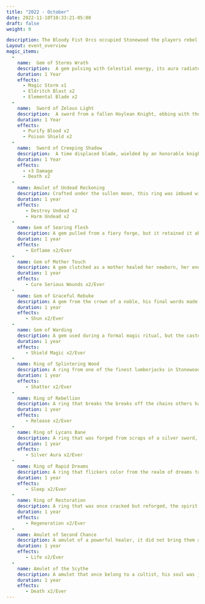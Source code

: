 ```yaml
---
title: "2022 - October"
date: 2022-11-10T10:33:21-05:00
draft: false
weight: 9

description: The Bloody Fist Orcs occupied Stonewood the players rebel.
Layout: event_overview
magic_items: 
  - 
    name:  Gem of Storms Wrath
    description:  A gem pulsing with Celestial energy, its aura radiates the 4 natural elements perfectly in balance
    duration: 1 Year
    effects: 
      - Magic Storm x1
      - Eldritch Blast x2
      - Elemental Blade x2
  - 
    name:  Sword of Zelous Light
    description:  A sword from a fallen Hoylean Knight, ebbing with the pain of a thousand wars fought
    duration: 1 Year
    effects: 
      - Purify Blood x2
      - Poison Shield x2
  - 
    name:  Sword of Creeping Shadow
    description:  A time displaced blade, wielded by an honorable knight who fell to his inner avarice in pursuit of power
    duration: 1 Year
    effects: 
      - +3 Damage
      - Death x2
  - 
    name: Amulet of Undead Reckoning
    description: Crafted under the sullen moon, this ring was imbued with the power to push back forces of the Night
    duration: 1 year
    effects: 
       - Destroy Undead x2
       - Harm Undead x2
  - 
    name: Gem of Searing Flesh
    description: A gem pulled from a fiery forge, but it retained it ability to sear flesh
    duration: 1 year
    effects: 
       - Enflame x2/Ever
  - 
    name: Gem of Mother Touch
    description: A gem clutched as a mother healed her newborn, her energy stayed with it after
    duration: 1 year
    effects: 
       - Cure Serious Wounds x2/Ever
  - 
    name: Gem of Graceful Rebuke
    description: A gem from the crown of a noble, his final words made even his closest friend shun him
    duration: 1 year
    effects: 
       - Shun x2/Ever
  - 
    name: Gem of Warding
    description: A gem used during a formal magic ritual, but the caster did not survive the backlash
    duration: 1 year
    effects: 
       - Shield Magic x2/Ever
  - 
    name: Ring of Splintering Wood
    description: A ring from one of the finest lumberjacks in Stonewood of recent memory
    duration: 1 year
    effects: 
       - Shatter x2/Ever
  - 
    name: Ring of Rebellion
    description: A ring that breaks the breaks off the chains others have placed on you
    duration: 1 year
    effects: 
       - Release x2/Ever
  - 
    name: Ring of Lycans Bane
    description: A ring that was forged from scraps of a silver sword, the smell of the hunt is still fresh
    duration: 1 year
    effects: 
       - Silver Aura x2/Ever
  - 
    name: Ring of Rapid Dreams
    description: A ring that flickers color from the realm of dreams to the land of the living with a blink
    duration: 1 year
    effects: 
       - Sleep x2/Ever
  - 
    name: Ring of Restoration
    description: A ring that was once cracked but reforged, the spirit can also heal like metal
    duration: 1 year
    effects: 
       - Regeneration x2/Ever
  - 
    name: Amulet of Second Chance
    description: A amulet of a powerful healer, it did not bring them a second chance but it may you
    duration: 1 year
    effects: 
       - Life x2/Ever
  - 
    name: Amulet of the Scythe
    description: A amulet that once belong to a cultist, his soul was judged unworthy of the Graveyard
    duration: 1 year
    effects: 
       - Death x2/Ever
---
```


